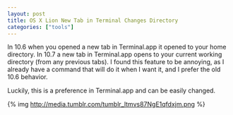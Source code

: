 ```yaml
---
layout: post
title: OS X Lion New Tab in Terminal Changes Directory
categories: ["tools"]
---
```


In 10.6 when you opened a new tab in Terminal.app it opened to your home directory. In 10.7 a new tab in Terminal.app opens to your current working directory (from any previous tabs). I found this feature to be annoying, as I already have a command that will do it when I want it, and I prefer the old 10.6 behavior.

Luckily, this is a preference in Terminal.app and can be easily changed.

{% img http://media.tumblr.com/tumblr_ltmvs87NgE1qfdxjm.png %}
